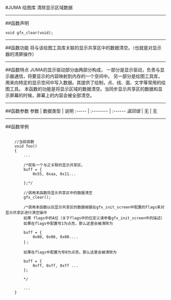 
#JUMA 绘图库 清除显示区域数据
***
##函数声明
```
void gfx_clear(void);
```

***
##函数功能
将与该绘图工具库关联的显示共享区中的数据清空。（也就是对显示器的清屏操作）

***
##函数特点
JUMA的显示驱动部分由两部分构成，
一部分是显示驱动，负责与显示器通信，将要显示的内容映射到内存的一个空间中。
另一部分是绘图工具库，用来向特定的显示空间中写入数据。其提供了绘制，点、线、面、文字等常用的绘图工具。
本函数的功能是将显示区域的数据清空。当同步显示共享区的数据和显示屏幕的时候，屏幕上的内容会被全部清空。

***
##函数参数
参数    | 数据类型   | 说明
:----- | :-------- | :------
*返回值*  | 无    | 无


***
##函数举例

```	
	
	//当前函数
	void foo()
	{
		...
	
		/*现有一个与之关联的显示共享区，
		buff = {
			0x55, 0xaa, 0x11...
	
		};*/
	
		//调用本函数将显示共享区中的数据清空
		gfx_clear();
		
		/*调用本函数以后显示共享区的数据根据在gfx_init_screen中配置的flags来对显示共享区进行清空操作
		如果 flags中的A位（关于flags中的位定义请参看gfx_init_screen中的描述）
		如果在flags中配置写1为点亮，那么这里会被清除为 
		
		buff = {
			0x00, 0x00, 0x00....
		}；
			
		如果在flags中配置为写0为点亮，那么这里会被清除为
		
		buff = {
			0xff, 0xff, 0xff ...
		};
			
		*/
	
		...
	}
	
```
